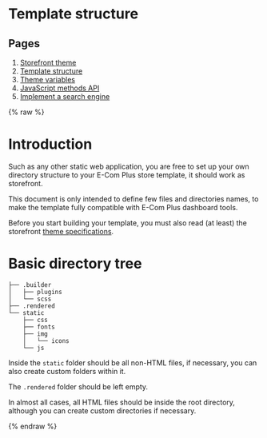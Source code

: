 # Template structure

## Pages
1. [Storefront theme](https://ecomclub.github.io/ecomplus-store-template/)
2. [Template structure](https://ecomclub.github.io/ecomplus-store-template/structure/)
3. [Theme variables](https://ecomclub.github.io/ecomplus-store-template/variables/)
4. [JavaScript methods API](https://ecomclub.github.io/ecomplus-store-template/methods/)
5. [Implement a search engine](https://ecomclub.github.io/ecomplus-store-template/search/)

{% raw %}

# Introduction
Such as any other static web application, you are free to
set up your own directory structure to your E-Com Plus store template,
it should work as storefront.

This document is only intended to define few files and directories names,
to make the template fully compatible with E-Com Plus dashboard tools.

Before you start building your template,
you must also read (at least) the storefront
<a href="https://ecomclub.github.io/ecomplus-store-template/">theme specifications</a>.

# Basic directory tree

```
├── .builder
│   ├── plugins
│   └── scss
├── .rendered
└── static
    ├── css
    ├── fonts
    ├── img
    │   └── icons
    └── js
```

Inside the `static` folder should be all non-HTML files,
if necessary, you can also create custom folders within it.

The `.rendered` folder should be left empty.

In almost all cases, all HTML files should be
inside the root directory, although you can create custom
directories if necessary.

{% endraw %}
